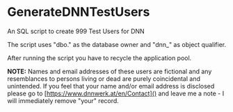 # GenerateDNNTestUsers
An SQL script to create 999 Test Users for DNN

The script uses "dbo." as the database owner and "dnn_" as object qualifier.

After running the script you have to recycle the application pool.

**NOTE:** Names and email addresses of these users are fictional and any resemblances to persons living or dead are purely coincidental and unintended. If you feel that your name and/or email address is disclosed please go to [https://www.dnnwerk.at/en/Contact]() and leave me a note - I will immediately remove "your" record.
